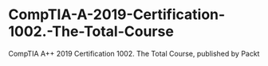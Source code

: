 # CompTIA-A-2019-Certification-1002.-The-Total-Course
CompTIA A++ 2019 Certification 1002. The Total Course, published by Packt
